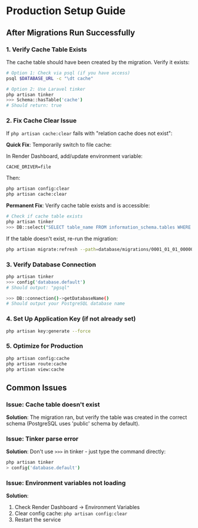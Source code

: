 # Production Setup Guide

## After Migrations Run Successfully

### 1. Verify Cache Table Exists

The cache table should have been created by the migration. Verify it exists:

```bash
# Option 1: Check via psql (if you have access)
psql $DATABASE_URL -c "\dt cache"

# Option 2: Use Laravel tinker
php artisan tinker
>>> Schema::hasTable('cache')
# Should return: true
```

### 2. Fix Cache Clear Issue

If `php artisan cache:clear` fails with "relation cache does not exist":

**Quick Fix**: Temporarily switch to file cache:

In Render Dashboard, add/update environment variable:
```
CACHE_DRIVER=file
```

Then:
```bash
php artisan config:clear
php artisan cache:clear
```

**Permanent Fix**: Verify cache table exists and is accessible:

```bash
# Check if cache table exists
php artisan tinker
>>> DB::select("SELECT table_name FROM information_schema.tables WHERE table_schema = 'public' AND table_name = 'cache'")
```

If the table doesn't exist, re-run the migration:
```bash
php artisan migrate:refresh --path=database/migrations/0001_01_01_000001_create_cache_table.php --force
```

### 3. Verify Database Connection

```bash
php artisan tinker
>>> config('database.default')
# Should output: "pgsql"

>>> DB::connection()->getDatabaseName()
# Should output your PostgreSQL database name
```

### 4. Set Up Application Key (if not already set)

```bash
php artisan key:generate --force
```

### 5. Optimize for Production

```bash
php artisan config:cache
php artisan route:cache
php artisan view:cache
```

## Common Issues

### Issue: Cache table doesn't exist
**Solution**: The migration ran, but verify the table was created in the correct schema (PostgreSQL uses 'public' schema by default).

### Issue: Tinker parse error
**Solution**: Don't use `>>>` in tinker - just type the command directly:
```bash
php artisan tinker
> config('database.default')
```

### Issue: Environment variables not loading
**Solution**: 
1. Check Render Dashboard → Environment Variables
2. Clear config cache: `php artisan config:clear`
3. Restart the service

